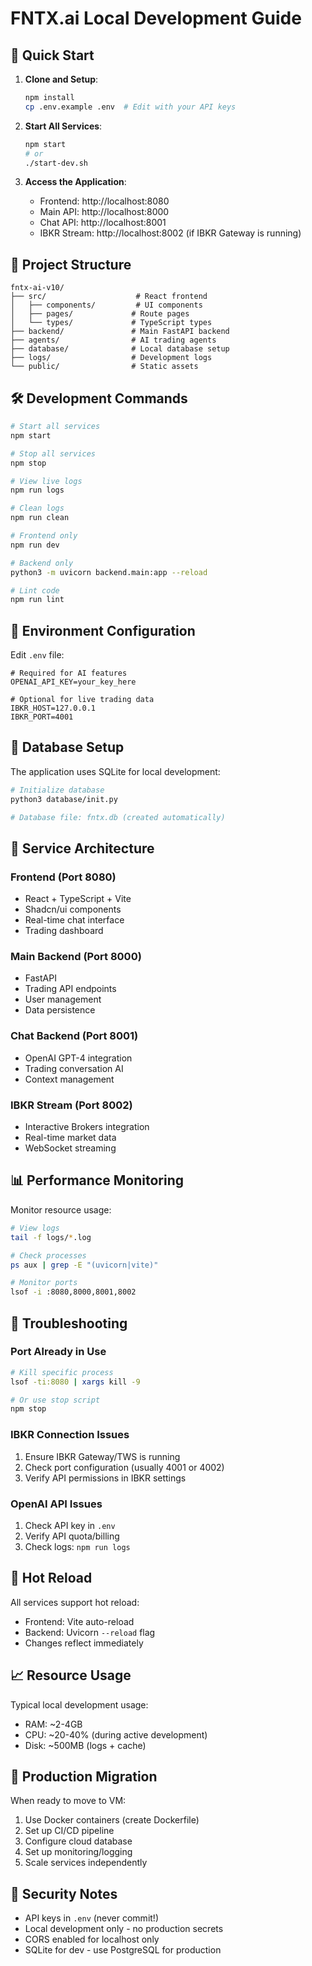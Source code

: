 # FNTX.ai Local Development Guide

## 🚀 Quick Start

1. **Clone and Setup**:
   ```bash
   npm install
   cp .env.example .env  # Edit with your API keys
   ```

2. **Start All Services**:
   ```bash
   npm start
   # or
   ./start-dev.sh
   ```

3. **Access the Application**:
   - Frontend: http://localhost:8080
   - Main API: http://localhost:8000
   - Chat API: http://localhost:8001
   - IBKR Stream: http://localhost:8002 (if IBKR Gateway is running)

## 📁 Project Structure

```
fntx-ai-v10/
├── src/                    # React frontend
│   ├── components/         # UI components
│   ├── pages/             # Route pages
│   └── types/             # TypeScript types
├── backend/               # Main FastAPI backend
├── agents/                # AI trading agents
├── database/              # Local database setup
├── logs/                  # Development logs
└── public/                # Static assets
```

## 🛠 Development Commands

```bash
# Start all services
npm start

# Stop all services  
npm stop

# View live logs
npm run logs

# Clean logs
npm run clean

# Frontend only
npm run dev

# Backend only
python3 -m uvicorn backend.main:app --reload

# Lint code
npm run lint
```

## 🔧 Environment Configuration

Edit `.env` file:

```env
# Required for AI features
OPENAI_API_KEY=your_key_here

# Optional for live trading data
IBKR_HOST=127.0.0.1
IBKR_PORT=4001
```

## 💾 Database Setup

The application uses SQLite for local development:

```bash
# Initialize database
python3 database/init.py

# Database file: fntx.db (created automatically)
```

## 🔌 Service Architecture

### Frontend (Port 8080)
- React + TypeScript + Vite
- Shadcn/ui components
- Real-time chat interface
- Trading dashboard

### Main Backend (Port 8000)
- FastAPI
- Trading API endpoints
- User management
- Data persistence

### Chat Backend (Port 8001)
- OpenAI GPT-4 integration
- Trading conversation AI
- Context management

### IBKR Stream (Port 8002)
- Interactive Brokers integration
- Real-time market data
- WebSocket streaming

## 📊 Performance Monitoring

Monitor resource usage:
```bash
# View logs
tail -f logs/*.log

# Check processes
ps aux | grep -E "(uvicorn|vite)"

# Monitor ports
lsof -i :8080,8000,8001,8002
```

## 🐛 Troubleshooting

### Port Already in Use
```bash
# Kill specific process
lsof -ti:8080 | xargs kill -9

# Or use stop script
npm stop
```

### IBKR Connection Issues
1. Ensure IBKR Gateway/TWS is running
2. Check port configuration (usually 4001 or 4002)
3. Verify API permissions in IBKR settings

### OpenAI API Issues
1. Check API key in `.env`
2. Verify API quota/billing
3. Check logs: `npm run logs`

## 🔄 Hot Reload

All services support hot reload:
- Frontend: Vite auto-reload
- Backend: Uvicorn `--reload` flag
- Changes reflect immediately

## 📈 Resource Usage

Typical local development usage:
- RAM: ~2-4GB
- CPU: ~20-40% (during active development)
- Disk: ~500MB (logs + cache)

## 🚀 Production Migration

When ready to move to VM:
1. Use Docker containers (create Dockerfile)
2. Set up CI/CD pipeline
3. Configure cloud database
4. Set up monitoring/logging
5. Scale services independently

## 🔐 Security Notes

- API keys in `.env` (never commit!)
- Local development only - no production secrets
- CORS enabled for localhost only
- SQLite for dev - use PostgreSQL for production